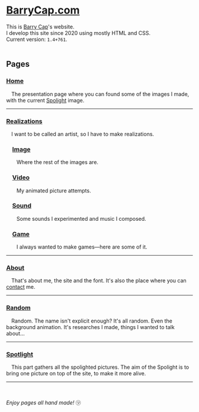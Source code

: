 # [BarryCap.com](https://barrycap.com)
This is [Barry Cap](https://barrycap.com/about)'s website.<br>
I develop this site since 2020 using mostly HTML and CSS.<br>
Current version: `1.4+761`.<br>
<br>

## Pages
### [Home](https://barrycap.com)
&emsp;The presentation page where you can found some of the images I made, with the current [Spolight](#spotlight) image.

---
### [Realizations](https://barrycap.com/realizations)
&emsp;I want to be called an artist, so I have to make realizations.

### &emsp;[Image](https://barrycap.com/realizations/images)
&emsp;&emsp;Where the rest of the images are.

### &emsp;[Video](https://barrycap.com/realizations/videos)
&emsp;&emsp;My animated picture attempts.

### &emsp;[Sound](https://barrycap.com/realizations/sounds)
&emsp;&emsp;Some sounds I experimented and music I composed.

### &emsp;[Game](https://barrycap.com/realizations/games)
&emsp;&emsp;I always wanted to make games—here are some of it.

---
### [About](https://barrycap.com/about)
&emsp;That's about me, the site and the font. It's also the place where you can [contact](mailto:contact@barrycap.com) me.

---
### [Random](https://barrycap.com/random)
&emsp;Random. The name isn't explicit enough? It's all random. Even the background animation. It's researches I made, things I wanted to talk about…

---
### [Spotlight](https://barrycap.com/spotlight)
&emsp;This part gathers all the spolighted pictures. The aim of the Spolight is to bring one picture on top of the site, to make it more alive.

---
<br>

_Enjoy pages all hand made!_ &#13025;
